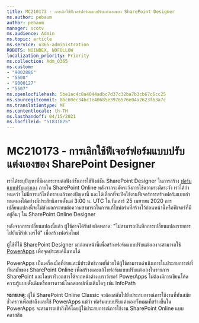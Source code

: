 ```yaml
---
title: MC210173 - การเลิกใช้ฟีเจอร์ฟอร์มแบบปรับแต่งเองของ SharePoint Designer
ms.author: pebaum
author: pebaum
manager: scotv
ms.audience: Admin
ms.topic: article
ms.service: o365-administration
ROBOTS: NOINDEX, NOFOLLOW
localization_priority: Priority
ms.collection: Adm_O365
ms.custom:
- "9002886"
- "5508"
- "9000127"
- "5507"
ms.openlocfilehash: 5be1ac4c8a4044adbc7d37c32ba7b3cb67c6cc25
ms.sourcegitcommit: 8bc60ec34bc1e40685e3976576e04a2623f63a7c
ms.translationtype: MT
ms.contentlocale: th-TH
ms.lasthandoff: 04/15/2021
ms.locfileid: "51831825"
---
```

# <a name="mc210173---sharepoint-designer-new-custom-form-feature-deprecation"></a>MC210173 - การเลิกใช้ฟีเจอร์ฟอร์มแบบปรับแต่งเองของ SharePoint Designer

เราได้ระบุปัญหาที่มีผลกระทบต่อฟังก์ชันการใช้ฟังก์ชัน SharePoint Designer ในการสร้าง [ฟอร์มแบบปรับแต่งเอง](https://support.microsoft.com/en-us/office/create-a-custom-list-form-using-sharepoint-designer-917d8fdb-ee00-4441-adb3-a94612d1d105?ui=en-us&rs=en-us&ad=us#bm2) ภายใน SharePoint Online หลังจากระมัดระวังการใช้ความระมัดระวัง เราได้กําหนดว่า ไม่มีการแก้ไขที่ทราบแล้วของปัญหานี้ และได้เลือกที่จะปิดใช้งานฟีเจอร์การสร้างฟอร์มแบบกําหนดเองได้อย่างมีประสิทธิภาพตั้งแต่ 3:00 น. UTC ในวันเสาร์ 25 เมษายน 2020 การเปลี่ยนแปลงนี้จะไม่ส่งผลกระทบต่อความสามารถในการแก้ไขฟอร์มที่สร้างไว้ก่อนหน้านี้หรือฟีเจอร์ที่มีอยู่อื่นๆ ใน SharePoint Online Designer

หลังจากการเปลี่ยนแปลงนี้แล้ว ผู้ใช้อาจได้รับข้อผิดพลาด: "ไม่สามารถบันทึกการเปลี่ยนแปลงรายการไปยังเซิร์ฟเวอร์ได้" เมื่อสร้างฟอร์มใหม่

ผู้ใช้ที่ใช้ SharePoint Designer มาก่อนหน้านี้เพื่อสร้างฟอร์มแบบปรับแต่งเองจะสามารถใช้ [PowerApps](https://docs.microsoft.com/powerapps/maker/canvas-apps/customize-list-form) เพื่อจุดประสงค์นี้แทนได้

PowerApps เป็นเครื่องมือที่ง่ายและมีประสิทธิภาพที่ช่วยให้ผู้ใช้สามารถดําเนินการในประสบการณ์ที่ทันสมัยของ SharePoint Online เพื่อสร้างและแก้ไขฟอร์มแบบปรับแต่งเองในรายการ SharePoint และไลบรารีเอกสารได้จากหน้าต่างเบราว์เซอร์ PowerApps ไม่ต้องมีการเขียนโค้ดความรู้แบบดั้งเดิมหรือการดาวน์โหลดแอปเพิ่มเติมใดๆ เช่น InfoPath

**หมายเหตุ**: ผู้ใช้ SharePoint Online Classic จะต้องสลับไปยังประสบการณ์การใช้งานที่ทันสมัยชั่วคราวเพื่อเข้าถึงและใช้ PowerApps แม้ว่า ฟอร์มแบบปรับแต่งเองทั้งหมดที่สร้างขึ้นใน PowerApps จะสามารถเข้าถึงได้โดยผู้ใช้ประสบการณ์การใช้งาน SharePoint Online แบบคลาสสิก
